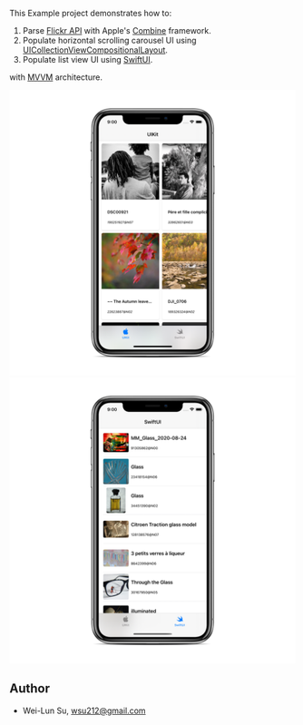 This Example project demonstrates how to:

1. Parse [Flickr API](https://www.flickr.com/services/api/) with Apple's [Combine](https://developer.apple.com/documentation/combine) framework.
2. Populate horizontal scrolling carousel UI using [UICollectionViewCompositionalLayout](https://developer.apple.com/documentation/uikit/uicollectionviewcompositionallayout).
3. Populate list view UI using [SwiftUI](https://developer.apple.com/documentation/swiftui).

with [MVVM](https://www.objc.io/issues/13-architecture/mvvm/) architecture.

![](Images/uikit.png)
![](Images/swiftui.png)

## Author

* Wei-Lun Su, wsu212@gmail.com
